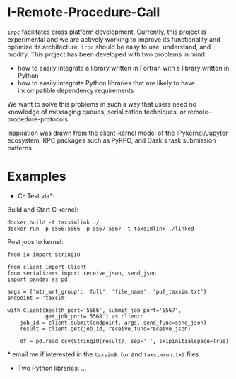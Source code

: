 # I-Remote-Procedure-Call

`irpc` facilitates cross platform development. Currently, this project
is experimental and we are actively working to improve its functionality
and optimize its architecture. `irpc` should be easy to use, understand, and
modify. This project has been developed with two problems in mind:

- how to easily integrate a library written in Fortran with a library written
  in Python
- how to easily integrate Python libraries that are likely to have incompatible
  dependency requirements

We want to solve this problems in such a way that users need no knowledge of
messaging queues, serialization techniques, or remote-procedure-protocols.

Inspiration was drawn from the client-kernel model of the IPykernel/Jupyter
ecosystem, RPC packages such as PyRPC, and Dask's task submission patterns.

# Examples

- C- Test via*:

Build and Start C kernel:
```
docker build -t taxsimlink ./
docker run -p 5566:5566 -p 5567:5567 -t taxsimlink ./linked
```

Post jobs to kernel:
```
from io import StringIO

from client import Client
from serializers import receive_json, send_json
import pandas as pd

args = {'mtr_wrt_group': 'full', 'file_name': 'puf_taxsim.txt'}
endpoint = 'taxsim'

with Client(health_port='5566', submit_job_port='5567',
            get_job_port='5568') as client:
    job_id = client.submit(endpoint, args, send_func=send_json)
    result = client.get(job_id, receive_func=receive_json)

    df = pd.read_csv(StringIO(result), sep=' ', skipinitialspace=True)
```

\* email me if interested in the `taxsim9.for` and `taxsimrun.txt` files

- Two Python libraries:
...
